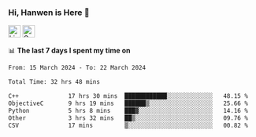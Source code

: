 ### Hi, Hanwen is Here 👋
<p>
	<a href="https://www.linkedin.com/in/liu-hanwen/"><img src="https://img.shields.io/badge/@hanwen-0A66C2?style=flat&logo=LinkedIn&logoColor=white" alt="Linkedin"  height="25px"/></a> 
	<a href="https://scholar.google.com/citations?user=HDF0su0AAAAJ"><img src="https://img.shields.io/badge/scholar-4385FE.svg?&style=plastic&logo=google-scholar&logoColor=white" alt="Google Scholar" height="25px"> </a>
</p>

📊 **The last 7 days I spent my time on** 
<!--START_SECTION:waka-->

```txt
From: 15 March 2024 - To: 22 March 2024

Total Time: 32 hrs 48 mins

C++              17 hrs 30 mins  ████████████░░░░░░░░░░░░░   48.15 %
ObjectiveC       9 hrs 19 mins   ██████▒░░░░░░░░░░░░░░░░░░   25.66 %
Python           5 hrs 8 mins    ███▓░░░░░░░░░░░░░░░░░░░░░   14.16 %
Other            3 hrs 32 mins   ██▒░░░░░░░░░░░░░░░░░░░░░░   09.76 %
CSV              17 mins         ▒░░░░░░░░░░░░░░░░░░░░░░░░   00.82 %
```

<!--END_SECTION:waka-->


<!--
**david990917/david990917** is a ✨ _special_ ✨ repository because its `README.md` (this file) appears on your GitHub profile.

Here are some ideas to get you started:

- 🔭 I’m currently working on ...
- 🌱 I’m currently learning ...
- 👯 I’m looking to collaborate on ...
- 🤔 I’m looking for help with ...
- 💬 Ask me about ...
- 📫 How to reach me: ...
- 😄 Pronouns: ...
- ⚡ Fun fact: ...
-->

